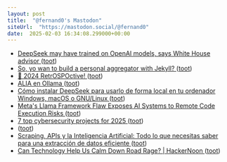 ```yaml
---
layout: post
title:  "@fernand0's Mastodon"
siteUrl:  "https://mastodon.social/@fernand0"
date:  2025-02-03 16:34:08.299000+00:00
---
```

*  [DeepSeek may have trained on OpenAI models, says White House advisor ](https://www.businessinsider.com/deepseek-openai-data-training-distillation-david-sacks-microsoft-2025-1?utmSource=twitte) ([toot](https://mastodon.social/@fernand0/113940918979581240))
*  [So, yo wan to build a personal aggregator with Jekyll? ](https://dev.to/fernand0/so-yo-wan-to-build-a-personal-aggregator-with-jekyll-ia) ([toot](https://mastodon.social/@fernand0/113940685532485269))
*  [🎉 2024 RetrOSPOctive! ](https://ospo-alliance.org/news/20250127_hny_retrospoctive) ([toot](https://mastodon.social/@fernand0/113940633863802662))
*  [ALIA en Ollama   ](https://rarcos.com/es/2025/01/22/ALIA_on_Ollama/) ([toot](https://mastodon.social/@fernand0/113940006396044877))
*  [Cómo instalar DeepSeek para usarlo de forma local en tu ordenador Windows, macOS o GNU/Linux ](https://www.xataka.com/basics/como-instalar-deepseek-para-usarlo-forma-local-tu-ordenador-windows-macos-gnu-linu) ([toot](https://mastodon.social/@fernand0/113939637042132206))
*  [Meta's Llama Framework Flaw Exposes AI Systems to Remote Code Execution Risks ](https://thehackernews.com/2025/01/metas-llama-framework-flaw-exposes-ai.htm) ([toot](https://mastodon.social/@fernand0/113939570154100047))
*  [7 top cybersecurity projects for 2025 ](https://www.csoonline.com/article/3801019/7-top-cybersecurity-projects-for-2025.htm) ([toot](https://mastodon.social/@fernand0/113939264346119356))
*  [ ](https://mastodon.social/users/fernand0/statuses/113938627553150738/activity) ([toot](https://mastodon.social/users/fernand0/statuses/113938627553150738/activity))
*  [Scraping, APIs y la Inteligencia Artificial: Todo lo que necesitas saber para una extracción de datos eficiente ](https://wwwhatsnew.com/2025/01/06/scraping-apis-y-la-inteligencia-artificial-todo-lo-que-necesitas-saber-para-una-extraccion-de-datos-eficiente) ([toot](https://mastodon.social/@fernand0/113938241004007449))
*  [Can Technology Help Us Calm Down Road Rage? \| HackerNoon ](https://hackernoon.com/can-technology-help-us-calm-down-road-rag) ([toot](https://mastodon.social/@fernand0/113937514701643788))
